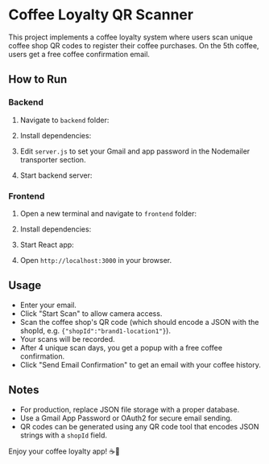 # Coffee Loyalty QR Scanner

This project implements a coffee loyalty system where users scan unique coffee shop QR codes to register their coffee purchases. On the 5th coffee, users get a free coffee confirmation email.

## How to Run

### Backend

1. Navigate to `backend` folder:

2. Install dependencies:

3. Edit `server.js` to set your Gmail and app password in the Nodemailer transporter section.

4. Start backend server:

### Frontend

1. Open a new terminal and navigate to `frontend` folder:

2. Install dependencies:

3. Start React app:

4. Open `http://localhost:3000` in your browser.

## Usage

- Enter your email.
- Click "Start Scan" to allow camera access.
- Scan the coffee shop's QR code (which should encode a JSON with the shopId, e.g. `{"shopId":"brand1-location1"}`).
- Your scans will be recorded.
- After 4 unique scan days, you get a popup with a free coffee confirmation.
- Click "Send Email Confirmation" to get an email with your coffee history.

## Notes

- For production, replace JSON file storage with a proper database.
- Use a Gmail App Password or OAuth2 for secure email sending.
- QR codes can be generated using any QR code tool that encodes JSON strings with a `shopId` field.

Enjoy your coffee loyalty app! ☕🎉
